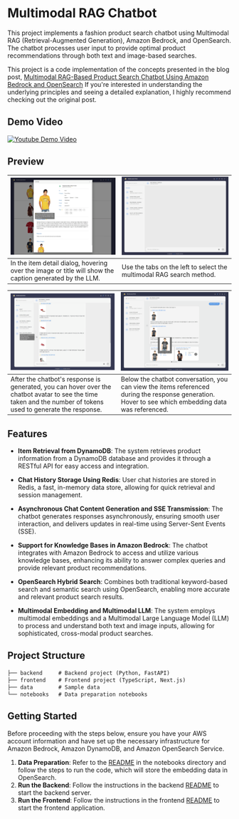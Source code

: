 # Multimodal RAG Chatbot

This project implements a fashion product search chatbot using Multimodal RAG (Retrieval-Augmented Generation), Amazon Bedrock, and OpenSearch. The chatbot processes user input to provide optimal product recommendations through both text and image-based searches.

This project is a code implementation of the concepts presented in the blog post, [Multimodal RAG-Based Product Search Chatbot Using Amazon Bedrock and OpenSearch](https://aws.amazon.com/ko/blogs/tech/bedrock-multimodal-rag-chatbot/) If you're interested in understanding the underlying principles and seeing a detailed explanation, I highly recommend checking out the original post.

## Demo Video

[![Youtube Demo Video](http://img.youtube.com/vi/NXuoS0WNyiI/0.jpg)](https://youtu.be/NXuoS0WNyiI)

## Preview

| ![frontend-ui-3](./assets/frontend-ui-3.png)                                                            | ![frontend-ui-0](./assets/frontend-ui-0.png)                         |
|---------------------------------------------------------------------------------------------------------|----------------------------------------------------------------------|
| In the item detail dialog, hovering over the image or title will show the caption generated by the LLM. | Use the tabs on the left to select the multimodal RAG search method. |

| ![frontend-ui-1](./assets/frontend-ui-1.png)                                                                                                                   | ![frontend-ui-2](./assets/frontend-ui-2.png)                                                                                                        |
|----------------------------------------------------------------------------------------------------------------------------------------------------------------|-----------------------------------------------------------------------------------------------------------------------------------------------------|
| After the chatbot's response is generated, you can hover over the chatbot avatar to see the time taken and the number of tokens used to generate the response. | Below the chatbot conversation, you can view the items referenced during the response generation. Hover to see which embedding data was referenced. |

## Features

- **Item Retrieval from DynamoDB**: The system retrieves product information from a DynamoDB database and provides it through a RESTful API for easy access and integration.

- **Chat History Storage Using Redis**: User chat histories are stored in Redis, a fast, in-memory data store, allowing for quick retrieval and session management.

- **Asynchronous Chat Content Generation and SSE Transmission**: The chatbot generates responses asynchronously, ensuring smooth user interaction, and delivers updates in real-time using Server-Sent Events (SSE).

- **Support for Knowledge Bases in Amazon Bedrock**: The chatbot integrates with Amazon Bedrock to access and utilize various knowledge bases, enhancing its ability to answer complex queries and provide relevant product recommendations.

- **OpenSearch Hybrid Search**: Combines both traditional keyword-based search and semantic search using OpenSearch, enabling more accurate and relevant product search results.

- **Multimodal Embedding and Multimodal LLM**: The system employs multimodal embeddings and a Multimodal Large Language Model (LLM) to process and understand both text and image inputs, allowing for sophisticated, cross-modal product searches.

## Project Structure

```text
├── backend     # Backend project (Python, FastAPI)
├── frontend    # Frontend project (TypeScript, Next.js)
├── data        # Sample data
└── notebooks   # Data preparation notebooks
```

## Getting Started

Before proceeding with the steps below, ensure you have your AWS account information and have set up the necessary infrastructure for Amazon Bedrock, Amazon DynamoDB, and Amazon OpenSearch Service.

1. **Data Preparation**: Refer to the [README](./notebook/README.md) in the notebooks directory and follow the steps to run the code, which will store the embedding data in OpenSearch.
2. **Run the Backend**: Follow the instructions in the backend [README](./backend/README.md) to start the backend server.
3. **Run the Frontend**: Follow the instructions in the frontend [README](./frontend/README.md) to start the frontend application.
